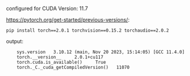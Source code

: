 configured for CUDA Version: 11.7

https://pytorch.org/get-started/previous-versions/: 

`pip install torch==2.0.1 torchvision==0.15.2 torchaudio==2.0.2`

output:
```	
	sys.version   3.10.12 (main, Nov 20 2023, 15:14:05) [GCC 11.4.0]
	torch.__version__     2.0.1+cu117
	torch.cuda.is_available()     True
	torch._C._cuda_getCompiledVersion()   11070
```